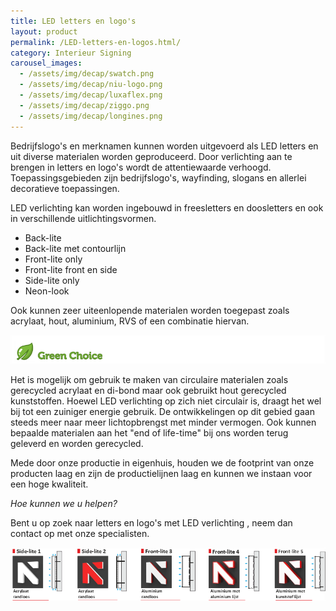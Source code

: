 ```yaml
---
title: LED letters en logo's
layout: product
permalink: /LED-letters-en-logos.html/
category: Interieur Signing
carousel_images:
  - /assets/img/decap/swatch.png
  - /assets/img/decap/niu-logo.png
  - /assets/img/decap/luxaflex.png
  - /assets/img/decap/ziggo.png
  - /assets/img/decap/longines.png
---
```

Bedrijfslogo's en merknamen kunnen worden uitgevoerd als LED letters en uit diverse materialen worden geproduceerd. Door verlichting aan te brengen in letters en logo's wordt de attentiewaarde verhoogd. Toepassingsgebieden zijn bedrijfslogo's, wayfinding, slogans en allerlei decoratieve toepassingen.

LED verlichting kan worden ingebouwd in freesletters en doosletters en ook in verschillende uitlichtingsvormen.

* Back-lite
* Back-lite met contourlijn
* Front-lite only
* Front-lite front en side
* Side-lite only
* Neon-look

Ook kunnen zeer uiteenlopende materialen worden toegepast zoals acrylaat, hout, aluminium, RVS of een combinatie hiervan. 

![](/assets/img/decap/blaadje-groen-2.png)

Het is mogelijk om gebruik te maken van circulaire materialen zoals gerecycled acrylaat en di-bond maar ook gebruikt hout gerecycled kunststoffen. Hoewel LED verlichting op zich niet circulair is, draagt het wel bij tot een zuiniger energie gebruik. De ontwikkelingen op dit gebied gaan steeds meer naar meer lichtopbrengst met minder vermogen. Ook kunnen bepaalde materialen aan het "end of life-time" bij ons worden terug geleverd en worden gerecycled.

Mede door onze productie in eigenhuis, houden we de footprint van onze producten laag en zijn de productielijnen laag en kunnen we instaan voor een hoge kwaliteit.

*Hoe kunnen we u helpen?*

Bent u op zoek naar letters en logo's met LED verlichting , neem dan contact op met onze specialisten.

![](/assets/img/decap/doos-en-freesletter-3-lettercontour.png)
